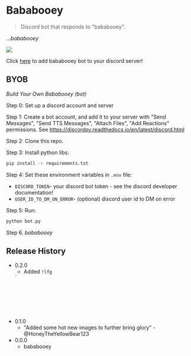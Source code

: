 # Bababooey
> Discord bot that responds to "bababooey".

..._bababooey_

![](doctrine.png)

Click [here](https://discord.com/api/oauth2/authorize?client_id=800449482491035659&permissions=104512&scope=bot)
to add bababooey bot to your discord server!

## BYOB
_Build Your Own Bababooey (bot)_

Step 0: Set up a discord account and server

Step 1: Create a bot account, and add it to your server with "Send Messages", "Send TTS Messages", "Attach Files",
"Add Reactions" permissions.
See https://discordpy.readthedocs.io/en/latest/discord.html 

Step 2: Clone this repo.

Step 3: Install python libs:
```bash
pip install -r requirements.txt
```

Step 4: Set these environment variables in `.env` file:
- `DISCORD_TOKEN`- your discord bot token - see the discord developer documentation!
- `USER_ID_TO_DM_ON_ERROR`- (optional) discord user id to DM on error

Step 5: Run:
```bash
python bot.py
```

Step 6. _bababooey_


## Release History

* 0.2.0
    * Added `!lfg`
    <img src="https://i.kym-cdn.com/photos/images/original/001/899/710/52a.png" alt="lets goooo" height="3%"/>
* 0.1.0
    * "Added some hot new images to further bring glory" - @HoneyTheYellowBear123
* 0.0.0
    * bababooey

